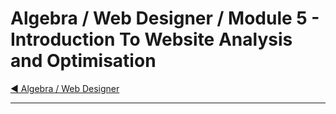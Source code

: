 # Algebra / Web Designer / Module 5 - Introduction To Website Analysis and Optimisation

[:arrow_backward: Algebra / Web Designer](../)

---
